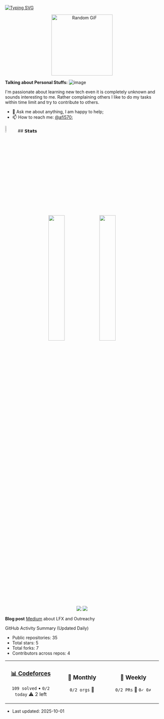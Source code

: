 
<a href="https://github.com/drkostas">
    <img src="https://readme-typing-svg.demolab.com?font=Georgia&size=18&duration=2000&pause=100&multiline=true&width=500&height=80&lines=Hello+I'm+Asif;+%7C+Open+source+%7C+Contributor+From+Bangladesh;CLI+%7C+API+%7C+Bots+%7C+Docker++%7C+UI" alt="Typing SVG" />
</a>
<br/>
  
<p align="center">
  <img height="200" src="https://github-readme-utils.vercel.app/api/gif/anime" alt="Random GiF">
</p>
 
**Talking about Personal Stuffs:** ![image](https://64.media.tumblr.com/93edd69c8d40da06bc3675af6b7c54cf/6a4882f7400b4ba7-b9/s75x75_c1/20e244949b842a7d6add264e62b61cd731f27811.gifv)

I'm passionate about learning new tech even it is completely unknown and sounds interesting to me. Rather complaining others I like to do my tasks within time limit and try to contribute to others.
- 💬 Ask me about anything, I am happy to help;
- 📫 How to reach me: [@afi570](https://www.linkedin.com/in/afi570/);

<img src="https://github.com/images/modules/search/mona-love.png" width="7.5%">
## 𝗦𝘁𝗮𝘁𝘀
<div align="center" > 
<div>
<img src="http://github-profile-summary-cards.vercel.app/api/cards/repos-per-language?username=axif0&theme=github_dark" width="32.5%">
<img src="http://github-profile-summary-cards.vercel.app/api/cards/productive-time?username=axif0&theme=github_dark&utcOffset=8" width="32.5%">
 
</div>

 [![](https://visitcount.itsvg.in/api?id=axif0&icon=0&color=0)](https://visitcount.itsvg.in)
 ![](https://komarev.com/ghpvc/?username=axif0&color=green)
</div>
 
**Blog post** [Medium](https://medium.com/@muhamadasif570/kickstart-your-open-source-journey-a-guide-to-lfx-mentorship-outreachy-and-beyond-90dd5f0f612e) about LFX and Outreachy
 
<!-- https://github.com/feijoes/feijoes/tree/master -->

<!-- https://github.com/PabloLec/website-to-gif-->

<!-- https://user-images.githubusercontent.com/14244685/87203964-90470080-c325-11ea-97b6-2da5a6e0ddbb.gif-->


<!-- STATS:START -->
 GitHub Activity Summary (Updated Daily)

- Public repositories: 35
- Total stars: 5
- Total forks: 7
- Contributors across repos: 4

<div align="center">

<table>
<tr>
<td width="33%" align="center">

### [📊 Codeforces](https://codeforces.com/profile/asif2001)
`109 solved` • `0/2 today`
⚠️ 2 left

</td>
<td width="33%" align="center">

### 🌟 Monthly
`0/2 orgs`  🔴


</td>
<td width="33%" align="center">

### 🔄 Weekly
`0/2 PRs`  🔴
`0✓ 0✗`

</td>
</tr>
</table>

</div>

- Last updated: 2025-10-01

<!-- STATS:END -->